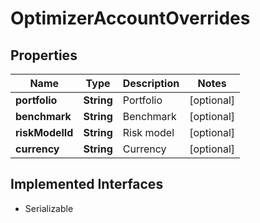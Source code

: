 

# OptimizerAccountOverrides


## Properties

Name | Type | Description | Notes
------------ | ------------- | ------------- | -------------
**portfolio** | **String** | Portfolio |  [optional]
**benchmark** | **String** | Benchmark |  [optional]
**riskModelId** | **String** | Risk model |  [optional]
**currency** | **String** | Currency |  [optional]


## Implemented Interfaces

* Serializable


